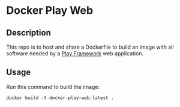 # Docker Play Web

## Description
This repo is to host and share a Dockerfile to build an image with all software needed by a [Play Framework](https://playframework.com/) web application.

## Usage
Run this command to build the image:
```
docker build -t docker-play-web:latest .
```